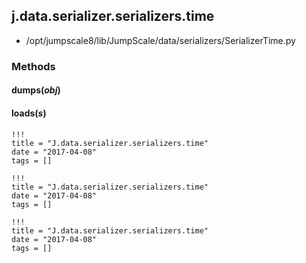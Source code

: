 <!-- toc -->
## j.data.serializer.serializers.time

- /opt/jumpscale8/lib/JumpScale/data/serializers/SerializerTime.py

### Methods

#### dumps(*obj*) 

#### loads(*s*) 


```
!!!
title = "J.data.serializer.serializers.time"
date = "2017-04-08"
tags = []
```

```
!!!
title = "J.data.serializer.serializers.time"
date = "2017-04-08"
tags = []
```

```
!!!
title = "J.data.serializer.serializers.time"
date = "2017-04-08"
tags = []
```
